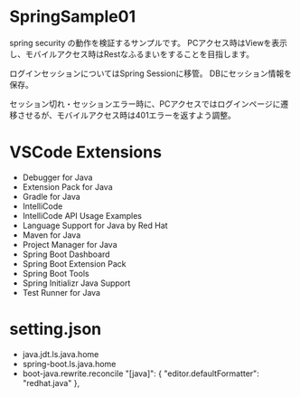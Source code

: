 # SpringSample01

spring security の動作を検証するサンプルです。
PCアクセス時はViewを表示し、モバイルアクセス時はRestなふるまいをすることを目指します。

ログインセッションについてはSpring Sessionに移管。
DBにセッション情報を保存。

セッション切れ・セッションエラー時に、PCアクセスではログインページに遷移させるが、モバイルアクセス時は401エラーを返すよう調整。


# VSCode Extensions

- Debugger for Java
- Extension Pack for Java
- Gradle for Java
- IntelliCode
- IntelliCode API Usage Examples
- Language Support for Java by Red Hat
- Maven for Java
- Project Manager for Java
- Spring Boot Dashboard
- Spring Boot Extension Pack
- Spring Boot Tools
- Spring Initializr Java Support
- Test Runner for Java

# setting.json

- java.jdt.ls.java.home
- spring-boot.ls.java.home
- boot-java.rewrite.reconcile
    "[java]": {
        "editor.defaultFormatter": "redhat.java"
    },
